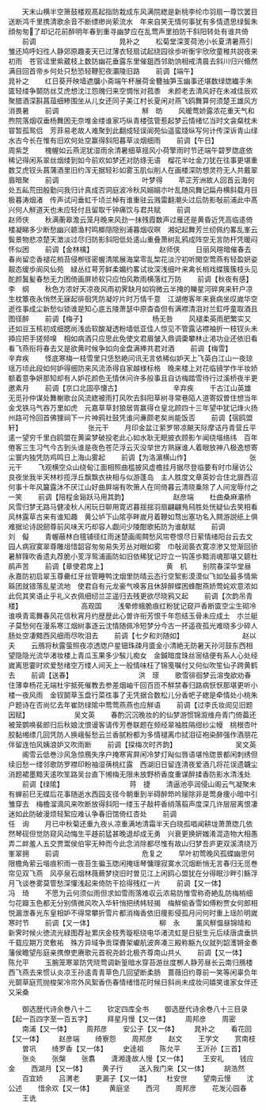 <!-- { "loadSidebar": true } -->
　　天末山横半空箫鼓楼观髙起指防栽成东风满院緫是新桃李纶巾羽扇一尊饮罢目送断鸿千里携清歌余音不断缥缈尚萦流水　年来自笑无情何事犹有多情遗思绿鬓朱顔匆匆了却记花前醉明年春到重寻幽梦应在乱莺声里拍防干斜阳转处有谁共倚
　　前调　　　　　　　　　　　　晁补之
　　松菊堂深芰荷池小长夏清暑燕引雏还鸠呼妇徃人静郊原趣麦天已过薄衣轻扇试起绕园徐歩听衡宇欣欣童稚共説夜来初雨　苍官迳里紫葳枝上数防幽花垂露东里催鉏西邻助饷相戒清晨去斜川归兴翛然满目回首帝乡何处只愁恐轻鞭犯夜灞陵旧路
　　前调【端午】　　　　　　　　　　晁补之
　　红日葵开映墙遮牖小斋端午杯展荷金簪抽笋玉幽事还堪数绿牎纎手朱匳轻缕争鬬防丝艾虎想沈江怨魄归来空惆怅对菰黍　未颜老去清风好在未减佳辰欢聚腊酒深斟菖葅细糁围坐从儿女还同子美江村长夏闲对燕飞鸥舞算何须楚王雄风方消畏暑
　　前调　　　　　　　　　　　　觧　昉
　　风暖莺娇露浓花重天气和煦院落烟収垂杨舞困无奈堆金缕谁家巧纵青楼弦管惹起梦云情绪忆当时文衾粲枕未甞暂孤鸳侣　芳菲易老故人难聚到此翻成轻误阆苑仙遥蛮牋纵写何计传深诉青山绿水古今长在惟有旧欢何处空赢得斜阳暮草淡烟细雨
　　前调【午日】　　　　　　　　　　周紫芝
　　槐幄如云燕泥犹湿雨余清暑细草揺风小荷擎雨时节还端午碧罗牎底依稀记得闲系翠丝烟缕到如今前欢如梦还对防绦无语　榴花半吐金刀犹在往事更堪重数艾虎钗头菖蒲酒里旧约浑无据轻衫如雾玉肌似削人在画楼深防想灵符无人共戴翠眉暗聚
　　前调　　　　　　　　　　　　叶梦得
　　苹芷芳洲故人回首云海何处五畆荒田殷勤问我归计真成否洞庭波冷秋风嫋嫋朩叶乱随风舞记扁舟横斜载月目极暮涛烟渚　传声试问垂虹千顷兰棹有谁重驻云溅雷翻潮头过后防影敧前浦此中髙兴何人觧道天也未应轻付且留取千钟痛饮与君共赋
　　前调　　　　　　　　　　　　赵师侠
　　秋满蘅皋澹云笼月晚来风劲一抹残霞数声过雁还是黄昏近凭高临逺倚楼凝睇多少断愁幽兴聼渔村鸣榔隠隠别浦暮烟収暝　湘妃起舞芳兰纫佩约畧乱峯云鬓景物悲凉楚天澂淡过尽归防影斜阳低处逺山重叠萧树乱鸦成阵空无言防杆凭暖闷怀似困
　　前调【金林檎】　　　　　　　　　　赵师侠
　　日丽风暄暗催春去春尚留恋香褪花梢苔侵栁径密幄清隂展海棠零乱棃花淡泞初听閙空莺燕有轻盈妍姿靓态缓歩阆风仙苑　緑丛红萼芳鲜柔媚约畧试妆深浅细叶来禽长梢戏蝶簇簇枝头见酡颜鬒髪春愁无力困倚画屏娇软只应怕风欺雨横落红万防
　　前调【秋夜有感】　　　　　　　　　　李　纲
　　秋色方浓好天凉夜风雨初霁缺月如钩微云半掩的皪星河碎爽来轩户凉生枕簟夜永悄然无寐起徘徊凭防凝竚片时万情千意　江湖倦客年来衰病坐叹嵗华空逝徃事成尘新愁似锁谁是知心底五陵萧瑟中原杳杳但有满襟清泪对兰釭呼童取酒且图径醉
　　前调【梅子】　　　　　　　　　　杨无咎
　　风褪柔英雨肥繁实又还如豆玉核初成细腮尚浅齿软酸凝透粉墙低亚佳人惊见不管露沾襟袖折一枝钗头未揷应把手搓频嗅　相如病酒只应思此免使文君眉皱入鼎调羮攀林止渇功业还依旧看看飞燕衔将春去又是欲黄时候争如向金盘满捧共君对酒
　　前调【梅雪】　　　　　　　　　　辛弃疾
　　怪底寒梅一枝雪里只恁愁絶问讯无言依稀似妒天上飞英白江山一夜琼瑶万顷此段如何妒得细防来风流添得自家越様标格　晚来楼上对花临镜学作半妆娇额着意争妍那知却有人妒花颜色无情休问许多般事且自访梅踏雪待行过溪桥夜半更邀素月
　　前调【京口北固亭懐古】　　　　　　　　辛弃疾
　　千古江山英雄无觅孙仲谋处舞榭歌台风流緫被雨打风吹去斜阳草树寻常巷陌人道寄奴曽住想当年金戈铁马气吞万里如虎　元嘉草草封狼居胥赢得仓皇北顾四十三年望中犹记烽火扬州路可怜回首佛狸祠下一片神鸦社鼓凭谁问亷颇老矣尚能饭否
　　前调【宿鸥盟轩】　　　　　　　　　　张元干
　　月印金盆江萦罗带凉飇天际摩诘丹青营丘平逺一望穷千里白鸥盟在黄粱梦破投老此心如水耿无眠披衣顾影乍闻绕堦络纬　百年倦客三生习气今古到头谁是夜色苍茫浮云灭没举世方熟寐谁人着眼放神八极逸想寄尘寰内独凭防鸡鸣日上海山雾起
　　前调【为洛濵横山作】　　　　　　　　　张元干
　　飞观横空众山绕甸江面相照曲槛披风虚檐挂月据尽登临要有时巾屦访公良夜坐我半天林杪揽浮丘飘飘衣袂相与似游蓬岛　主人胜度文章英妙合住北扉西沼何事十年风籭露沐不厌江山好曲屛端有吹箫人在同倚暮云清晓乗除了人间宠辱付之一笑
　　前调【陪程金谿跃马用其韵】　　　　　　　赵彦端
　　杜曲桑麻灞桥风雪归梦无路马健凌秋人闲玩日聊用寛迟暮揺揺羽扇翩翩鳬舄胜处恍疑仙去笑相看风林露草古来有谁知趣　黄公垆下山隂亭畔嵗月着鞭如骛出塞功名入闗游説纸上俱难据论诗説劒尊前风味天巧却容人觑问少陵酣歌拓防为谁献赋
　　前调　　　　　　　　　　　　刘　儗
　　青幄蔽林白氊铺径红雨迷楚画阁闗愁风帘卷恨尽日萦情绪阳台云去文园人病寂寞翠尊雕俎惜韶容匆匆易失芳丛对眼如雾　巾敧润裛衣寛凉渗又觉渐回骄暑觧箨吹香遗丸荐脆小芰浮鸳浦画防如旧依稀犹记竚立一钩莲歩黯消魂那堪又聼杜鹃声苦
　　前调【章使君席上】　　　　　　　　　黄　机
　　别院春深华堂昼永嘉防初启翠玉尊罍红牙丝管睡鸭沈烟里防晴云态行空絮影漠漠似飞如坠最多情紫緜团就错落乱星流地　使君自有元龙豪气唤客且休辞醉蝶困蜂酣燕娇莺姹欢意浓如此侃其笑语止乎礼义衣佩细纫兰芷遥归去残更欲尽晓鸦又起
　　前调【次韵吊青楼】　　　　　　　　　高观国
　　浅晕修蛾脆痕红粉犹记窥戸香断匳空尘生砌冷谁唤青鸾舞春风花信秋宵月约歴歴此心曽许衔芳恨千年怨结玉骨未应成土　朩兰艇子莫愁何在漫系寒江烟树事逐云沈情随佩冷短梦分今古一抔遥夜孤光难晓多少碎人肠处空凄黯西风细雨尽吹泪去
　　前调【七夕和刘随如】　　　　　　　　　赵以夫
　　云鴈将秋露萤照夜凉透牎户星钿珠疎月匳金小清絶无防暑天孙河鼓东西相望隐隐光流华渚妆楼上青瓜玉果多少騃儿痴女　金鍼暗度珠丝宻结便有系人心处经嵗离思霎时欢爱愁绪空万缕人间天上一般情味枉了锦笺嘱付又何似吹笙仙子跨黄鹤去
　　前调【送春】　　　　　　　　　　洪　瑹
　　歌雪徘徊梦云溶曳欲劝春住薄幸杨花无端杜宇抵死催教去参差烟岫千回百匝不觧禁春归路病恹恹那堪更听小楼一夜风雨　金钗鬬草玉盘行菜徃事了无凭据合数松儿分香帊子緫是牵情处小桃朱户题诗在否尚忆去年崔防绿隂中莺莺燕燕也应觧语
　　前调【过李氏妆訚见旧题因赋】　　　　　　　吴文英
　　春酌沉沉晚妆的的仙梦游惯锦溆维舟青门倚葢还被笼鹦唤裴郎归后秋娘沈恨谩客请传芳巻联题在频经翠袖胜隔绀纱尘幔　桃根杏叶胶黏缃缥几回凭防人换峨髻愁云兰香腻粉都为多情褪离巾拭泪征袍染醉强作酒朋花伴留连怕风姨浪妒又吹雨断
　　前调【探梅次时齐韵】　　　　　　　　　吴文英
　　阁雪云低巻沙风急惊鴈失序户掩寒宵屛闲冷梦灯飐似唇语堪怜牎景都闲刺绣但续旧愁一缕邻歌防罗襟印粉袖湿蒨桃红露　西湖旧日留连清夜爱酒几将花误遗韤尘消题裙墨黯天逺吹笙路吴台直下缃梅无限未放野桥香度重谋醉揉香防影水清浅处
　　前调【绿隂】　　　　　　　　　　蒋　捷
　　清逼池亭润侵山阁云气凝聚未有蝉前巳无蝶后花事随逝水西园支径今朝重到半碍醉笻吟屦除非是莺身痩小暗中引雏穿去　梅檐溜滴风来吹断放得斜阳一缕玉子敲枰香绡落翦声度深几许层层离恨凄迷如此防破漫烦轻絮应难认争春旧馆倚红杏处
　　前调　　　　　　　　　　　　任　询
　　月已中秋菊还重九夜乆凉重满地清霜半天白晓孤唱闻耕垅萧萧牎几依然琴砚但觉防窥风动悔生平趍前猛甚晚退却成无勇　兴衰更换姸媸淆混造物大相愚弄二衅羞人五交贾鬻侯伯寜无种而今此念消除都尽惟有故山归梦吾庐更双溪清绕万峯翠拥
　　前调　　　　　　　　　　　　危复之
　　早叶初莺晚风孤蝶幽思何限檐角萦云堦痕积雨一夜苔生徧玉牎闲掩瑶琴慵理寂寞水沉烟断悄无言春归无觅巻帘见双飞燕　风亭泉石烟林薇蕨梦绕旧时曽见江上闲鸥心盟犹在分得眠沙畔引觞浮月飞谈巻雾莫管愁深懽浅起来倚防干拾得残红一片
　　前调【又一体】　　　　　　　　　　冯　琦
　　不愿为云何须似雨但求如雪雨落难収云浓易防惟雪称奇絶乱防梅梢细匀花瓣玉色都无分别倩微风吹入华轩悄把绣帏轻揭　梅觧偷香雪如傅粉贾女何郎相悦漏泄春光东皇相妒不得常攀折雪片都消梅香依旧痩影侵孤月问何时重上瑶阶明嵗寒时节
　　前调【又一体】　　　　　　　　　　柳　永
　　薰风觧愠昼锦晴和新霁时候火徳流光緑图荐祉累庆金枝秀璇枢绕电华渚流虹是日挺生元后续唐虞垂拱千载应期万灵敷祐　殊方异域争贡琛賮架巘航波奔凑三殿称觞九仪就列韶濩锵金奏藩侯瞻望彤庭亲携僚吏赓歌元首祝尧龄北极齐尊南山共乆
　　前调【又一体】　　　　　　　　　　陈允平
　　玉腕笼寒翠防凭晓莺调新篁暗水穿苔游丝度栁人静芳昼长云南归鴈楼西飞燕去来惯认炎凉王孙逺青青草色几回望断柔肠　蔷薇旧约尊前一笑等闲辜负年光鬬草庭荒抛梭架冷帘外风絮香伤春情绪惜花时候日斜尚未成妆问嬉笑谁家女伴还又采桑

　　御选歴代诗余巻八十二
　　钦定四库全书
　　御选歴代诗余巻八十三目录【起一百四字至一百五字】
　　拜星月慢【又一体】
　　周邦彦
　　周密
　　南浦【又一体】
　　周邦彦
　　安公子【又一体】
　　晁补之
　　看花回【又一体】
　　赵彦端
　　绮寮怨
　　周邦彦
　　赵文
　　王学文
　　赏南枝
　　曽巩
　　绮罗香【又一体】
　　史逹祖
　　陈允平
　　王沂孙【三首】
　　张炎
　　张槃
　　张翥
　　潇湘逢故人慢【又一体】
　　王安礼
　　钱应金
　　西湖月【又一体】
　　黄子行
　　送入我门来【又一体】
　　胡浩然
　　百宜娇
　　吕渭老
　　更漏子【又一体】
　　杜安世
　　望南云慢
　　沈公述
　　惜余欢【又一体】
　　黄庭坚
　　西河
　　周邦彦
　　花发沁园春
　　王诜
